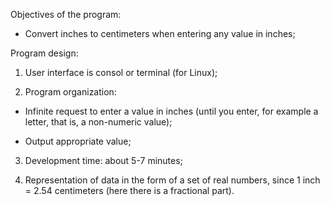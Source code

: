 Objectives of the program:

* Convert inches to centimeters when entering any value in inches;

Program design: 

1) User interface is consol or terminal (for Linux);

2) Program organization:

* Infinite request to enter a value in inches (until you enter, 
    	for example a letter, that is, a non-numeric value);

* Output appropriate value;

3) Development time: about 5-7 minutes;

4) Representation of data in the form of a set of real numbers, 
since 1 inch = 2.54 centimeters (here there is a fractional part).